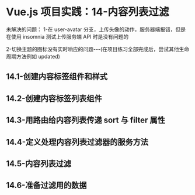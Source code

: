 # Vue.js 项目实践：14-内容列表过滤

未解决的问题：
1-在 user-avatar 分支，上传头像的动作，服务器端报错，但是在使用 insomnia 测试上传服务端 API 时是没有问题的

2-切换主题的图标没有实时响应的问题---(在项目练习全部完成后，尝试其他生命周期方法例如 updated)

## 14.1-创建内容标签组件和样式

## 14.2-创建内容标签列表组件

## 14.3-用路由给内容列表传递 sort 与 filter 属性

## 14.4-定义处理内容列表过滤器的服务方法

## 14.5-内容列表过滤

## 14.6-准备过滤用的数据
